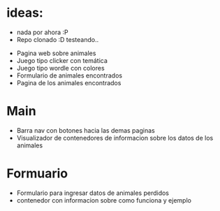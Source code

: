 # ideas:
+ nada por ahora :P
+ Repo clonado :D testeando.. 

- Pagina web sobre animales
- Juego tipo clicker con temática
- Juego tipo wordle con colores 
- Formulario de animales encontrados
- Pagina de los animales encontrados

# Main
+ Barra nav con botones hacia las demas paginas
+ Visualizador de contenedores de informacion sobre los datos de los animales

# Formuario 
+ Formulario para ingresar datos de animales perdidos
+ contenedor con informacion sobre como funciona y ejemplo


